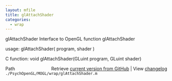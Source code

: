 ```yaml
---
layout: mfile
title: glAttachShader
categories:
  - wrap
---
```


glAttachShader  Interface to OpenGL function glAttachShader

usage:  glAttachShader\( program, shader \)

C function:  void glAttachShader\(GLuint program, GLuint shader\)


<div class="code_header" style="text-align:right;">
  <span style="float:left;">Path&nbsp;&nbsp;</span> <span class="counter">Retrieve <a href=
  "https://raw.github.com/Psychtoolbox-3/Psychtoolbox-3/beta/./PsychOpenGL/MOGL/wrap/glAttachShader.m">current version from GitHub</a> | View <a href=
  "https://github.com/Psychtoolbox-3/Psychtoolbox-3/commits/beta/./PsychOpenGL/MOGL/wrap/glAttachShader.m">changelog</a></span>
</div>
<div class="code">
  <code>./PsychOpenGL/MOGL/wrap/glAttachShader.m</code>
</div>
